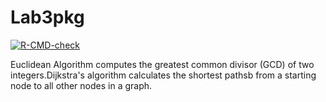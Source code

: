 # Lab3pkg

<!-- badges: start -->
[![R-CMD-check](https://github.com/liuhuaide/Lab3pkg/actions/workflows/R-CMD-check.yaml/badge.svg)](https://github.com/liuhuaide/Lab3pkg/actions/workflows/R-CMD-check.yaml)
<!-- badges: end -->


Euclidean Algorithm computes the greatest common divisor (GCD) of two integers.Dijkstra's algorithm calculates the shortest pathsb from a starting node to all other nodes in a graph.
